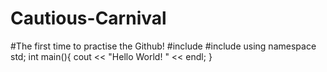 # Cautious-Carnival
#The first time to practise the Github!
#include <iostream>
#include <iomanip>
using namespace std;
int main(){
  cout << "Hello World! " << endl;
}
  
    
